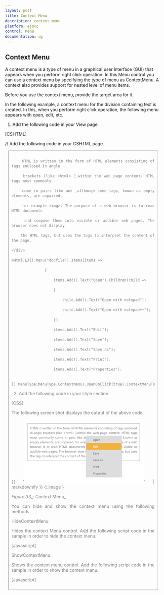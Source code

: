 ```yaml
---
layout: post
title: Context-Menu
description: context menu
platform: ejmvc
control: Menu
documentation: ug
---
```


## Context Menu

A context menu is a type of menu in a graphical user interface (GUI) that appears when you perform right click operation. In this Menu control you can use a context menu by specifying the type of menu as ContextMenu. A context also provides support for nested level of menu items.

Before you use the context menu, provide the target area for it. 

In the following example, a context menu for the division containing text is created. In this, when you perform right click operation, the following menu appears with open, edit, etc.

1. Add the following code in your View page.





[CSHTML]

// Add the following code in your CSHTML page.

   <div id="target" class="textarea">

        HTML is written in the form of HTML elements consisting of tags enclosed in angle

        brackets (like <html> ),within the web page content. HTML tags most commonly

        come in pairs like and ,although some tags, known as empty elements, are unpaired,

        for example <img>. The purpose of a web browser is to read HTML documents

        and compose them into visible or audible web pages. The browser does not display

        the HTML tags, but uses the tags to interpret the content of the page.

    </div>

    @Html.EJ().Menu("docfile").Items(items =>

                   {

                       items.Add().Text("Open").Children(child =>

                       {

                           child.Add().Text("Open with notepad");

                           child.Add().Text("Open with notepad++");

                       });

                       items.Add().Text("Edit");

                       items.Add().Text("Save");

                       items.Add().Text("Save as");

                       items.Add().Text("Print");

                       items.Add().Text("Properties");

                   }).MenuType(MenuType.ContextMenu).OpenOnClick(true).ContextMenuTarget("#target")





2. Add the following code in your style section.

[CSS]

<style type="text/css">

    .textarea {

        border: 1px solid;

        padding: 10px;

        position: relative;

        text-align: justify;

        width: 463px;

        color: gray;

        margin: 0 auto;

    }

</style>



The following screen shot displays the output of the above code.

{{ '![](Context-Menu_images/Context-Menu_img1.png)' | markdownify }}
{:.image }


_Figure_ _33__: Context Menu_



You can hide and show the context menu using the following methods.

HideContextMenu

Hides the context Menu control. Add the following script code in the sample in order to hide the context menu.


[Javascript]

<script type="text/javascript">

    jQuery(function ($) {

        $("#menucontrol").ejMenu({

            width: 500,



        });

        //initialize the menu object

        var menuObj = $("#menucontrol").data("ejMenu");



        //To enable Menu item using item id

        menuObj.hideContextMenu();

    });

</script>

ShowContextMenu

Shows the context menu control. Add the following script code in the sample in order to show the context menu.


[Javascript]

<script type="text/javascript">

    jQuery(function ($) {

        $("#menucontrol").ejMenu({

            width: 500,



        });

        //initialize the menu object

        var menuObj = $("#menucontrol").data("ejMenu");



        //To enable Menu item using item id

        menuObj.showContextMenu();



    });

</script>



